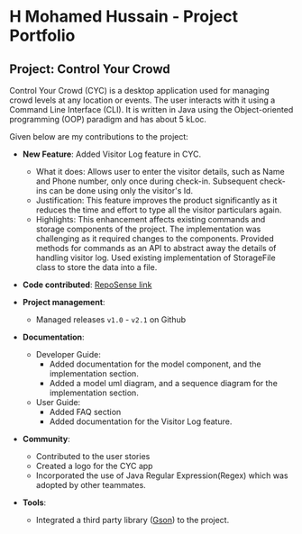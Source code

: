 # H Mohamed Hussain - Project Portfolio

## Project: Control Your Crowd

Control Your Crowd (CYC) is a desktop application used for managing crowd levels at any location or events. 
The user interacts with it using a Command Line Interface (CLI). It is written in Java using the 
Object-oriented programming (OOP) paradigm and has about 5 kLoc.

Given below are my contributions to the project:

* **New Feature**: Added Visitor Log feature in CYC.
  * What it does: Allows user to enter the visitor details, such as Name and Phone number, only once during check-in. 
    Subsequent check-ins can be done using only the visitor's Id.
  * Justification: This feature improves the product significantly as it reduces the time and effort 
    to type all the visitor particulars again. 
  * Highlights: This enhancement affects existing commands and storage components of the project. The implementation was
    challenging as it required changes to the components. Provided methods for commands as an API to abstract away the
    details of handling visitor log. Used existing implementation of StorageFile class to store the data into a file.

* **Code contributed**: [RepoSense link](https://nus-cs2113-ay2021s2.github.io/tp-dashboard/?search=hussain1998&sort=groupTitle&sortWithin=title&timeframe=commit&mergegroup=&groupSelect=groupByRepos&breakdown=true&checkedFileTypes=docs~functional-code~test-code~other&since=2021-03-05)
    
* **Project management**:
  * Managed releases `v1.0` - `v2.1` on Github
  
* **Documentation**:
  * Developer Guide:
    * Added documentation for the model component, and the implementation section.
    * Added a model uml diagram, and a sequence diagram for the implementation section. 
  * User Guide:
    * Added FAQ section
    * Added documentation for the Visitor Log feature.
  
* **Community**:
  * Contributed to the user stories
  * Created a logo for the CYC app
  * Incorporated the use of Java Regular Expression(Regex) which was adopted by other teammates.

* **Tools**:
    * Integrated a third party library ([Gson](https://github.com/google/gson)) to the project.
